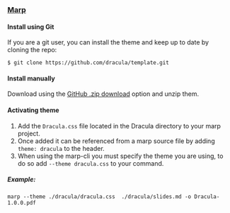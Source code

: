 ### [Marp]()

#### Install using Git

If you are a git user, you can install the theme and keep up to date by cloning the repo:

    $ git clone https://github.com/dracula/template.git

#### Install manually

Download using the [GitHub .zip download](https://github.com/dracula/template/archive/master.zip) option and unzip them.

#### Activating theme

1. Add the `Dracula.css` file located in the Dracula directory to your marp project. 
2. Once added it can be referenced from a marp source file by adding `theme: dracula` to the header.
3. When using the marp-cli you must specify the theme you are using, to do so add `--theme dracula.css` to your command.

##### Example:

```
marp --theme ./dracula/dracula.css  ./dracula/slides.md -o Dracula-1.0.0.pdf
```





